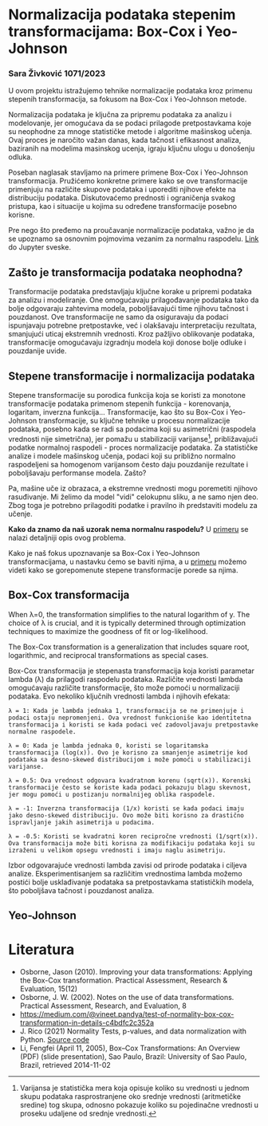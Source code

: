 # Normalizacija podataka stepenim transformacijama: Box-Cox  i Yeo-Johnson 

### Sara Živković 1071/2023

U ovom projektu istražujemo tehnike normalizacije podataka kroz primenu stepenih transformacija, sa fokusom na Box-Cox i Yeo-Johnson metode. 

Normalizacija podataka je ključna za pripremu podataka za analizu i modelovanje, jer omogućava da se podaci prilagode pretpostavkama koje su neophodne za mnoge statističke metode i algoritme mašinskog učenja. Ovaj proces je naročito važan danas, kada tačnost i efikasnost analiza, baziranih na modelima masinskog ucenja, igraju ključnu ulogu u donošenju odluka.

Poseban naglasak stavljamo na primere primene Box-Cox i Yeo-Johnson transformacija. Pružićemo konkretne primere kako se ove transformacije primenjuju na različite skupove podataka i uporediti njihove efekte na distribuciju podataka. Diskutovaćemo prednosti i ograničenja svakog pristupa, kao i situacije u kojima su određene transformacije posebno korisne.

Pre nego što pređemo na proučavanje normalizacije podataka, važno je da se upoznamo sa osnovnim pojmovima vezanim za normalnu raspodelu. [Link](00_normal_distribution.ipynb) do Jupyter sveske.

## Zašto je transformacija podataka neophodna?
Transformacije podataka predstavljaju ključne korake u pripremi podataka za analizu i modeliranje. One omogućavaju prilagođavanje podataka tako da bolje odgovaraju zahtevima modela, poboljšavajući time njihovu tačnost i pouzdanost. Ove transformacije ne samo da osiguravaju da podaci ispunjavaju potrebne pretpostavke, već i olakšavaju interpretaciju rezultata, smanjujući uticaj ekstremnih vrednosti. Kroz pažljivo oblikovanje podataka, transformacije omogućavaju izgradnju modela koji donose bolje odluke i pouzdanije uvide.


## Stepene transformacije i normalizacija podataka
Stepene transformacije su porodica funkcija koja se koristi za monotone transformacije podataka primenom stepenih funkcija - korenovanja, logaritam, inverzna funkcija... Transformacije, kao što su Box-Cox i Yeo-Johnson transformacije, su ključne tehnike u procesu normalizacije podataka, posebno kada se radi sa podacima koji su asimetrični (raspodela vrednosti nije simetrična), jer pomažu u stabilizaciji varijanse[^1], približavajući podatke normalnoj raspodeli - proces normalizacije podataka. Za statističke analize i modele mašinskog učenja, podaci koji su približno normalno raspodeljeni sa homogenom varijansom često daju pouzdanije rezultate i poboljšavaju performanse modela. Zašto?  

Pa, mašine uče iz obrazaca, a ekstremne vrednosti mogu poremetiti njihovo rasuđivanje. Mi želimo da model "vidi" celokupnu sliku, a ne samo njen deo. Zbog toga je potrebno prilagoditi podatke i pravilno ih predstaviti modelu za učenje.

[^1]: Varijansa je statistička mera koja opisuje koliko su vrednosti u jednom skupu podataka rasprostranjene oko srednje vrednosti (aritmetičke sredine) tog skupa, odnosno pokazuje koliko su pojedinačne vrednosti u proseku udaljene od srednje vrednosti.

**Kako da znamo da naš uzorak nema normalnu raspodelu?** U [primeru](01_normality_test.ipynb) se nalazi detaljniji opis ovog problema.

Kako je naš fokus upoznavanje sa Box-Cox i Yeo-Johnson  transformacijama, u nastavku ćemo se baviti njima, a u [primeru](04_data_transformations.ipynb) možemo videti kako se gorepomenute stepene transformacije porede sa njima.

## Box-Cox transformacija
When λ=0, the transformation simplifies to the natural logarithm of y. The choice of λ is crucial, and it is typically determined through optimization techniques to maximize the goodness of fit or log-likelihood.

The Box-Cox transformation is a generalization that includes square root, logarithmic, and reciprocal transformations as special cases.

Box-Cox transformacija je stepenasta transformacija koja koristi parametar lambda (λ) da prilagodi raspodelu podataka. Različite vrednosti lambda omogućavaju različite transformacije, što može pomoći u normalizaciji podataka. Evo nekoliko ključnih vrednosti lambda i njihovih efekata:

    λ = 1: Kada je lambda jednaka 1, transformacija se ne primenjuje i podaci ostaju nepromenjeni. Ova vrednost funkcioniše kao identitetna transformacija i koristi se kada podaci već zadovoljavaju pretpostavke normalne raspodele.

    λ = 0: Kada je lambda jednaka 0, koristi se logaritamska transformacija (log(x)). Ovo je korisno za smanjenje asimetrije kod podataka sa desno-skewed distribucijom i može pomoći u stabilizaciji varijanse.

    λ = 0.5: Ova vrednost odgovara kvadratnom korenu (sqrt(x)). Korenski transformacije često se koriste kada podaci pokazuju blagu skevnost, jer mogu pomoći u postizanju normalnijeg oblika raspodele.

    λ = -1: Inverzna transformacija (1/x) koristi se kada podaci imaju jako desno-skewed distribuciju. Ovo može biti korisno za drastično ispravljanje jakih asimetrija u podacima.

    λ = -0.5: Koristi se kvadratni koren recipročne vrednosti (1/sqrt(x)). Ova transformacija može biti korisna za modifikaciju podataka koji su izraženi u velikom opsegu vrednosti i imaju naglu asimetriju.

Izbor odgovarajuće vrednosti lambda zavisi od prirode podataka i ciljeva analize. Eksperimentisanjem sa različitim vrednostima lambda možemo postići bolje usklađivanje podataka sa pretpostavkama statističkih modela, što poboljšava tačnost i pouzdanost analiza.

## Yeo-Johnson


# Literatura
- Osborne, Jason (2010). Improving your data transformations: Applying the Box-Cox transformation. Practical
Assessment, Research & Evaluation, 15(12)
- Osborne, J. W. (2002). Notes on the use of data transformations. Practical Assessment, Research, and Evaluation, 8
- https://medium.com/@vineet.pandya/test-of-normality-box-cox-transformation-in-details-c4bdfc2c352a
- J. Rico (2021) Normality Tests, p-values, and data normalization with Python.
[Source code](https://github.com/jvirico/normality-tests-pvalues-boxcoxtransformations)
-  Li, Fengfei (April 11, 2005), Box–Cox Transformations: An Overview (PDF) (slide presentation), Sao Paulo, Brazil: University of Sao Paulo, Brazil, retrieved 2014-11-02